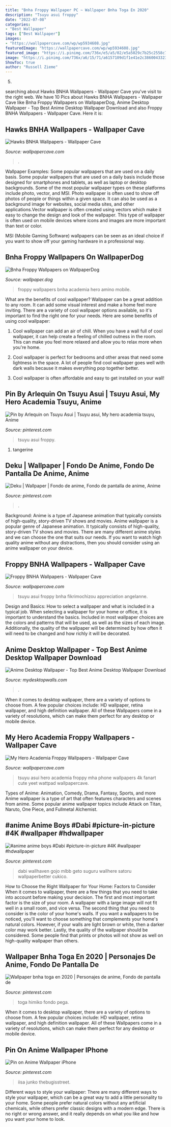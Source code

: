 ```yaml
---
title: "Bnha Froppy Wallpaper PC ~ Wallpaper Bnha Toga En 2020"
description: "Tsuyu asui froppy"
date: "2022-07-08"
categories:
- "Best Wallpaper"
tags: ["Best Wallpaper"]
images:
- "https://wallpapercave.com/wp/wp5934608.jpg"
featuredImage: "https://wallpapercave.com/wp/wp5934608.jpg"
featured_image: "https://i.pinimg.com/736x/e5/a5/02/e5a5029c7b25c2558c79769f372e89cf.jpg"
image: "https://i.pinimg.com/736x/a6/15/71/a6157109d1f1e41e2c3860043323cb71.jpg"
ShowToc: true
author: "Russell Zieme"
---
```



5.

	

		
searching about Hawks BNHA Wallpapers - Wallpaper Cave you've visit to the right web. We have 10 Pics about Hawks BNHA Wallpapers - Wallpaper Cave like Bnha Froppy Wallpapers on WallpaperDog, Anime Desktop Wallpaper - Top Best Anime Desktop Wallpaper Download and also Froppy BNHA Wallpapers - Wallpaper Cave. Here it is:
		
    
## Hawks BNHA Wallpapers - Wallpaper Cave

<img loading=lazy src="https://wallpapercave.com/wp/wp5934608.jpg" onerror="this.onerror=null;this.src='https://tse4.mm.bing.net/th?id=OIP.6VV9Nr9L-xE2IcstiSJIbgHaNK&amp;pid=15.1';" alt="Hawks BNHA Wallpapers - Wallpaper Cave">

_Source: wallpapercave.com_

>. 

	

Wallpaper Examples: Some popular wallpapers that are used on a daily basis.
Some popular wallpapers that are used on a daily basis include those designed for smartphones and tablets, as well as laptop or desktop backgrounds. Some of the most popular wallpaper types on these platforms include photo, vector, and MSI. 
Photo wallpaper is often used to show off photos of people or things within a given space. It can also be used as a background image for websites, social media sites, and other applications.Vector wallpaper is often created using vectors which make it easy to change the design and look of the wallpaper. This type of wallpaper is often used on mobile devices where icons and images are more important than text or color. 

MSI (Mobile Gaming Software) wallpapers can be seen as an ideal choice if you want to show off your gaming hardware in a professional way.

    
## Bnha Froppy Wallpapers On WallpaperDog

<img loading=lazy src="https://wallpaper.dog/large/706018.jpg" onerror="this.onerror=null;this.src='https://tse2.mm.bing.net/th?id=OIP.63D4c0Q7FKjXBItbI-sjKwHaNL&amp;pid=15.1';" alt="Bnha Froppy Wallpapers on WallpaperDog">

_Source: wallpaper.dog_

>froppy wallpapers bnha academia hero amino mobile. 

	

What are the benefits of cool wallpaper?
Wallpaper can be a great addition to any room. It can add some visual interest and make a home feel more inviting. There are a variety of cool wallpaper options available, so it's important to find the right one for your needs. Here are some benefits of using cool wallpaper: 
1. Cool wallpaper can add an air of chill. When you have a wall full of cool wallpaper, it can help create a feeling of chilled outness in the room. This can make you feel more relaxed and allow you to relax more when you're home. 

2. Cool wallpaper is perfect for bedrooms and other areas that need some lightness in the space. A lot of people find cool wallpaper goes well with dark walls because it makes everything pop together better. 

3. Cool wallpaper is often affordable and easy to get installed on your wall!

    
## Pin By Arlequin On Tsuyu Asui | Tsuyu Asui, My Hero Academia Tsuyu, Anime

<img loading=lazy src="https://i.pinimg.com/736x/a6/15/71/a6157109d1f1e41e2c3860043323cb71.jpg" onerror="this.onerror=null;this.src='https://tse2.mm.bing.net/th?id=OIP.oD7A84_jWhrOG7ixOl7KdwHaGe&amp;pid=15.1';" alt="Pin by Arlequin on Tsuyu Asui | Tsuyu asui, My hero academia tsuyu, Anime">

_Source: pinterest.com_

>tsuyu asui froppy. 

	

1. tangerine 

    
## Deku | Wallpaper | Fondo De Anime, Fondo De Pantalla De Anime, Anime

<img loading=lazy src="https://i.pinimg.com/736x/80/a2/f5/80a2f564c32f33ba459722a1d8fd0208.jpg" onerror="this.onerror=null;this.src='https://tse3.mm.bing.net/th?id=OIP.EUWJRPtk0ryVWH2sNfkYYQHaMu&amp;pid=15.1';" alt="Deku | Wallpaper | Fondo de anime, Fondo de pantalla de anime, Anime">

_Source: pinterest.com_

>. 

	

Background: Anime is a type of Japanese animation that typically consists of high-quality, story-driven TV shows and movies.
Anime wallpaper is a popular genre of Japanese animation. It typically consists of high-quality, story-driven TV shows and movies. There are many different anime styles and we can choose the one that suits our needs. If you want to watch high quality anime without any distractions, then you should consider using an anime wallpaper on your device.

    
## Froppy BNHA Wallpapers - Wallpaper Cave

<img loading=lazy src="https://wallpapercave.com/wp/wp5794043.jpg" onerror="this.onerror=null;this.src='https://tse3.mm.bing.net/th?id=OIP.hIguQig36LZmumkCd4JQdgHaEK&amp;pid=15.1';" alt="Froppy BNHA Wallpapers - Wallpaper Cave">

_Source: wallpapercave.com_

>tsuyu asui froppy bnha fikrimochizou appreciation angelanne. 

	

Design and Basics: How to select a wallpaper and what is included in a typical job.
When selecting a wallpaper for your home or office, it is important to understand the basics. Included in most wallpaper choices are the colors and patterns that will be used, as well as the sizes of each image. Additionally, the quality of the wallpaper will be determined by how often it will need to be changed and how richly it will be decorated.

    
## Anime Desktop Wallpaper - Top Best Anime Desktop Wallpaper Download

<img loading=lazy src="https://mydesktopwalls.com/wp-content/uploads/2020/09/Anime-Desktop-Wallpaper-scaled.jpg" onerror="this.onerror=null;this.src='https://tse4.mm.bing.net/th?id=OIP.Ee74ofi1PEL-pT2CuHNXOQHaEK&amp;pid=15.1';" alt="Anime Desktop Wallpaper - Top Best Anime Desktop Wallpaper Download">

_Source: mydesktopwalls.com_

>. 

	

When it comes to desktop wallpaper, there are a variety of options to choose from. A few popular choices include: HD wallpaper, retina wallpaper, and high definition wallpaper. All of these Wallpapers come in a variety of resolutions, which can make them perfect for any desktop or mobile device. 

    
## My Hero Academia Froppy Wallpapers - Wallpaper Cave

<img loading=lazy src="https://wallpapercave.com/wp/wp7292476.jpg" onerror="this.onerror=null;this.src='https://tse2.mm.bing.net/th?id=OIP.UoJU9cUknvVpFMNsm6kknwHaNK&amp;pid=15.1';" alt="My Hero Academia Froppy Wallpapers - Wallpaper Cave">

_Source: wallpapercave.com_

>tsuyu asui hero academia froppy mha phone wallpapers 4k fanart cute yeet wattpad wallpapercave. 

	

Types of Anime: Animation, Comedy, Drama, Fantasy, Sports, and more
Anime wallpaper is a type of art that often features characters and scenes from anime. Some popular anime wallpaper topics include Attack on Titan, Naruto, One Piece, and Fullmetal Alchemist.

    
## #anime Anime Boys #Dabi #picture-in-picture #4K #wallpaper #hdwallpaper

<img loading=lazy src="https://i.pinimg.com/736x/4b/05/dc/4b05dcf17a7f7d67263e038eb2acdc80.jpg" onerror="this.onerror=null;this.src='https://tse3.mm.bing.net/th?id=OIP.z46sZO4FZ3ZOz2puQwm0lQHaEK&amp;pid=15.1';" alt="#anime anime boys #Dabi #picture-in-picture #4K #wallpaper #hdwallpaper">

_Source: pinterest.com_

>dabi wallhaven gojo mlbb geto suguru wallhere satoru wallpaperbetter cukico. 

	

How to Choose the Right Wallpaper for Your Home: Factors to Consider
When it comes to wallpaper, there are a few things that you need to take into account before making your decision. The first and most important factor is the size of your room. A wallpaper with a large image will not fit well in a small room, and vice versa. 
The second thing that you need to consider is the color of your home's walls. If you want a wallpapers to be noticed, you'll want to choose something that complements your home's natural colors. However, if your walls are light brown or white, then a darker color may work better. 
Lastly, the quality of the wallpaper should be considered. Some people find that prints or photos will not show as well on high-quality wallpaper than others.

    
## Wallpaper Bnha Toga En 2020 | Personajes De Anime, Fondo De Pantalla De

<img loading=lazy src="https://i.pinimg.com/736x/e5/a5/02/e5a5029c7b25c2558c79769f372e89cf.jpg" onerror="this.onerror=null;this.src='https://tse4.mm.bing.net/th?id=OIP.ttPMZGit4oFdloWaMPwLLwHaNo&amp;pid=15.1';" alt="Wallpaper bnha toga en 2020 | Personajes de anime, Fondo de pantalla de">

_Source: pinterest.com_

>toga himiko fondo pega. 

	

When it comes to desktop wallpaper, there are a variety of options to choose from. A few popular choices include: HD wallpaper, retina wallpaper, and high definition wallpaper. All of these Wallpapers come in a variety of resolutions, which can make them perfect for any desktop or mobile device. 

    
## Pin On Anime Wallpaper IPhone

<img loading=lazy src="https://i.pinimg.com/736x/59/57/c6/5957c65e3d5602ce7554c16df0880890.jpg" onerror="this.onerror=null;this.src='https://tse2.mm.bing.net/th?id=OIP.QLQgEFAOmfKz-261BUNjhAHaNK&amp;pid=15.1';" alt="Pin on Anime Wallpaper iPhone">

_Source: pinterest.com_

>iisa junko thebugisstreet. 

	

Different ways to style your wallpaper:
There are many different ways to style your wallpaper, which can be a great way to add a little personality to your home. Some people prefer natural colors without any artificial chemicals, while others prefer classic designs with a modern edge. There is no right or wrong answer, and it really depends on what you like and how you want your home to look.

